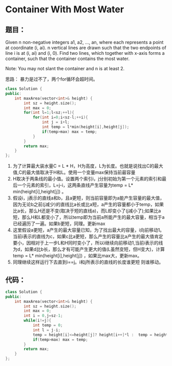 # Container With Most Water

## 题目：
Given n non-negative integers a1, a2, ..., an, where each represents a point at coordinate (i, ai). n vertical lines are drawn such that the two endpoints of line i is at (i, ai) and (i, 0). Find two lines, which together with x-axis forms a container, such that the container contains the most water.

Note: You may not slant the container and n is at least 2.

思路：
暴力是过不了，两个for循环会超时间。
```cpp
class Solution {
public:
    int maxArea(vector<int>& height) {
        int sz = height.size();
        int max = 0;
        for(int l=1;l<sz;++l){
            for(int i=0;i<sz-l;++i){
                int j = i+l;
                int temp = l*min(height[i],height[j]);
                if(temp>max) max = temp;
            }
        }
        return max;
    }
};
```

1. 为了计算最大装水量C = L * H，H为高度，L为长度。也就是说找出C的最大值,C的最大值取决于H和L。使用一个变量max保持当前最容量<br>
2. H取决于两条线的最小值。设置两个索引i，j分别初始为第一个元素的索引和最后一个元素的索引，L=j-i，这两条直线产生容量为temp = L* min(height[i],height[j]) 。<br>
3. 假设i，j表示的直线a和b，且a更短，则当前容量即为a能产生容量的最大值，因为无论b之前(j减少)的直线比a长或比a短，a产生的容量都小于temp，如果比a长，那么H还是不变(取决于短的直线a)，而L却变小了(j减小了);如果比a短，那么H和L都变小了，所以temp即为当前a所能产生的最大容量，相当于a已经遍历了一遍。如果b更短，同理。更新max<br>
4. 这里假设a更短，a产生的最大容量已知，为了找出最大的容量，i向前移动1。当前i表示的直线为c，如果c比a更短，那么产生的容量比a产生的最大值肯定要小，因相对于上一步L和H同时变小了，所以i继续向前移动1,当前i表示的线为d，如果d比b长，那么才有可能产生更大的值(L虽然变短，但H变大)，计算temp = L* min(height[i],height[j]) ，如果比max大，更新max。<br>
5. 同理继续这样运行下去直到i==j。i和j所表示的直线的长度谁更短 则谁移动。


## 代码：

```cpp
class Solution {
public:
    int maxArea(vector<int>& height) {
        int sz = height.size();
        int max = 0;
        int i = 0,j=sz-1;
        while(i!=j){
            int temp = 0;
            int l = j-i;
            temp = height[i]<=height[j]? height[i++]*l :  temp = height[j--]*l;
            if(temp>max) max = temp;
        }
        return max;
    }
};
```
